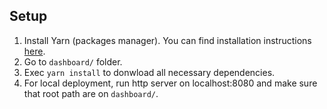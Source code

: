 ## Setup

1. Install Yarn (packages manager). You can find installation instructions [here](https://yarnpkg.com/en/docs/install).
2. Go to `dashboard/` folder.
3. Exec `yarn install` to donwload all necessary dependencies.
4. For local deployment, run http server on localhost:8080 and make sure that root path are on `dashboard/`.